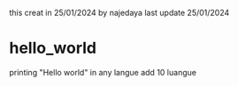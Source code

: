 this creat in 25/01/2024
by najedaya
last update 25/01/2024
# hello_world
printing "Hello world" in any langue
add 10 luangue
